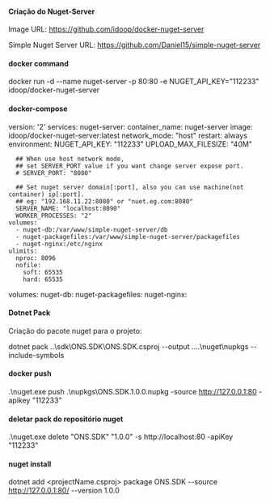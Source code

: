 #### Criação do Nuget-Server

Image URL: https://github.com/idoop/docker-nuget-server

Simple Nuget Server URL: https://github.com/Daniel15/simple-nuget-server


#### docker command

docker run -d --name nuget-server -p 80:80 -e NUGET_API_KEY="112233" idoop/docker-nuget-server


#### docker-compose

version: '2'
services:
  nuget-server:
    container_name: nuget-server
    image: idoop/docker-nuget-server:latest
    network_mode: "host"
    restart: always
    environment:
      NUGET_API_KEY: "112233"
      UPLOAD_MAX_FILESIZE: "40M"
      
      ## When use host network mode, 
      ## set SERVER_PORT value if you want change server expose port.
      # SERVER_PORT: "8080"
      
      ## Set nuget server domain[:port], also you can use machine(not container) ip[:port]. 
      ## eg: "192.168.11.22:8080" or "nuet.eg.com:8080"
      SERVER_NAME: "localhost:8090"
      WORKER_PROCESSES: "2"
    volumes:
      - nuget-db:/var/www/simple-nuget-server/db
      - nuget-packagefiles:/var/www/simple-nuget-server/packagefiles
      - nuget-nginx:/etc/nginx
    ulimits:
      nproc: 8096
      nofile:
        soft: 65535
        hard: 65535
volumes:
  nuget-db:
  nuget-packagefiles:
  nuget-nginx:


#### Dotnet Pack 
Criação do pacote nuget para o projeto:

dotnet pack ..\sdk\ONS.SDK\ONS.SDK.csproj --output ..\..\nuget\nupkgs --include-symbols


#### docker push

.\nuget.exe push .\nupkgs\ONS.SDK.1.0.0.nupkg -source http://127.0.0.1:80 -apikey "112233"


#### deletar pack do repositório nuget

.\nuget.exe delete "ONS.SDK" "1.0.0" -s http://localhost:80 -apiKey "112233"


#### nuget install

dotnet add <projectName.csproj> package ONS.SDK --source http://127.0.0.1:80/ --version 1.0.0

